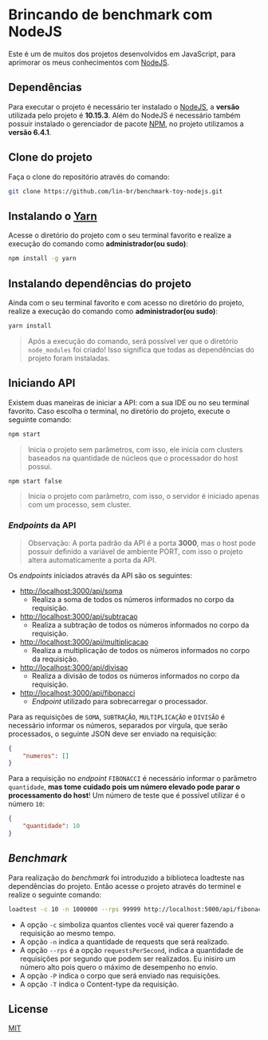# Brincando de benchmark com NodeJS

Este é um de muitos dos projetos desenvolvidos em JavaScript, para aprimorar os meus conhecimentos com [NodeJS](https://nodejs.org/).

## Dependências

Para executar o projeto é necessário ter instalado o [NodeJS](https://nodejs.org/), a **versão** utilizada pelo projeto é **10.15.3**.
Além do NodeJS é necessário também possuir instalado o gerenciador de pacote [NPM](https://www.npmjs.com/), no projeto utilizamos a **versão 6.4.1**.

## Clone do projeto

Faça o clone do repositório através do comando:

```bash
git clone https://github.com/lin-br/benchmark-toy-nodejs.git
```

## Instalando o [Yarn](https://yarnpkg.com/pt-BR/)

Acesse o diretório do projeto com o seu terminal favorito e realize a execução do comando como **administrador(ou sudo)**:
```bash
npm install -g yarn
```

## Instalando dependências do projeto

Ainda com o seu terminal favorito e com acesso no diretório do projeto, realize a execução do comando como **administrador(ou sudo)**:
```bash
yarn install
```
>Após a execução do comando, será possível ver que o diretório `node_modules` foi criado!
>Isso significa que todas as dependências do projeto foram instaladas.

## Iniciando API

Existem duas maneiras de iniciar a API: com a sua IDE ou no seu terminal favorito.
Caso escolha o terminal, no diretório do projeto, execute o seguinte comando:
```bash
npm start
```
>Inicia o projeto sem parâmetros, com isso, ele inicia com clusters baseados na quantidade de núcleos que o processador do host possui.

```bash
npm start false
```
> Inicia o projeto com parâmetro, com isso, o servidor é iniciado apenas com um processo, sem cluster.

### _Endpoints_ da API

>Observação: A porta padrão da API é a porta **3000**, mas o host pode possuir definido a
variável de ambiente PORT, com isso o projeto altera automaticamente a porta da API.

Os _endpoints_ iniciados através da API são os seguintes:
- [http://localhost:3000/api/soma](http://localhost:3000/api/soma)
    - Realiza a soma de todos os números informados no corpo da requisição.
- [http://localhost:3000/api/subtracao](http://localhost:3000/api/subtracao)
    - Realiza a subtração de todos os números informados no corpo da requisição.
- [http://localhost:3000/api/multiplicacao](http://localhost:3000/api/multiplicacao)
    - Realiza a multiplicação de todos os números informados no corpo da requisição.
- [http://localhost:3000/api/divisao](http://localhost:3000/api/divisao)
    - Realiza a divisão de todos os números informados no corpo da requisição.
- [http://localhost:3000/api/fibonacci](http://localhost:3000/api/fibonacci)
    - _Endpoint_ utilizado para sobrecarregar o processador.
    
Para as requisições de `SOMA`, `SUBTRAÇÃO`, `MULTIPLICAÇÃO` e `DIVISÃO` é necessário informar
os números, separados por vírgula, que serão processados, o seguinte JSON deve ser enviado na requisição:
```json
{
    "numeros": []
}
```

Para a requisição no _endpoint_ `FIBONACCI` é necessário informar o parâmetro `quantidade`, **mas tome
cuidado pois um número elevado pode parar o processamento do host**! Um número de teste que é possível
utilizar é o número `10`:
```json
{
    "quantidade": 10
}
``` 

## _Benchmark_

Para realização do _benchmark_ foi introduzido a biblioteca loadteste nas dependências do projeto.
Então acesse o projeto através do terminel e realize o seguinte comando:
```bash
loadtest -c 10 -n 1000000 --rps 99999 http://localhost:5000/api/fibonacci -P '{"quantidade":10}' -T application/json
``` 
- A opção `-c` simboliza quantos clientes você vai querer fazendo a requisição ao mesmo tempo.
- A opção `-n` indica a quantidade de requests que será realizado.
- A opção `--rps` é a opção `requestsPerSecond`, indica a quantidade de requisições por segundo que podem ser realizados. Eu inisiro um número alto pois quero o máximo de desempenho no envio.
- A opção `-P` indica o corpo que será enviado nas requisições.
- A opção `-T` indica o Content-type da requisição.

## License
[MIT](https://choosealicense.com/licenses/mit/)
